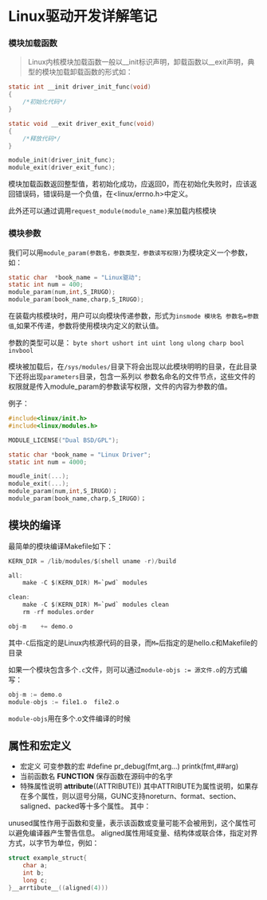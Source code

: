 # Linux驱动开发详解笔记

### **模块加载函数** 
>Linux内核模块加载函数一般以__init标识声明，卸载函数以__exit声明，典型的模块加载卸载函数的形式如：
```C
static int __init driver_init_func(void)
{
    /*初始化代码*/
}

static void __exit driver_exit_func(void)
{
    /*释放代码*/
}

module_init(driver_init_func);
module_exit(driver_exit_func);
```
模块加载函数返回整型值，若初始化成功，应返回0，而在初始化失败时，应该返回错误码，错误码是一个负值，在<linux/errno.h>中定义。  

此外还可以通过调用`request_module(module_name)`来加载内核模块 

### **模块参数** 

我们可以用`module_param(参数名，参数类型，参数读写权限)`为模块定义一个参数，如： 
```C
static char  *book_name = "Linux驱动";
static int num = 400;
module_param(num,int,S_IRUGO);
module_param(book_name,charp,S_IRUGO);
```
在装载内核模块时，用户可以向模块传递参数，形式为`insmode 模块名 参数名=参数值`,如果不传递，参数将使用模块内定义的默认值。 

参数的类型可以是： 
`
byte short ushort int uint long ulong charp bool invbool
`
 
 模块被加载后，在`/sys/modules/`目录下将会出现以此模块明明的目录，在此目录下还将出现`parameters`目录，包含一系列以 参数名命名的文件节点，这些文件的权限就是传入module_param的参数读写权限，文件的内容为参数的值。 

 例子： 
 ```C
#include<linux/init.h>
#include<linux/modules.h>

MODULE_LICENSE("Dual BSD/GPL");

static char *book_name = "Linux Driver";
static int num = 4000;

moudle_init(...);
module_exit(...);
module_param(num,int,S_IRUGO)；
module_param(book_name,charp,S_IRUGO)；
 ```



## 模块的编译 
最简单的模块编译Makefile如下：
```C
KERN_DIR = /lib/modules/$(shell uname -r)/build

all:
	make -C $(KERN_DIR) M=`pwd` modules 

clean:
	make -C $(KERN_DIR) M=`pwd` modules clean
	rm -rf modules.order

obj-m    += demo.o
``` 
其中`-C`后指定的是Linux内核源代码的目录，而`M=`后指定的是hello.c和Makefile的目录 

如果一个模块包含多个`.c`文件，则可以通过`module-objs := 源文件.o`的方式编写：
```C
obj-m := demo.o
module-objs := file1.o  file2.o
```
`module-objs`用在多个.o文件编译的时候

## 属性和宏定义 
- 宏定义 
可变参数的宏 #define pr_debug(fmt,arg...)  printk(fmt,##arg)
- 当前函数名
__FUNCTION__ 保存函数在源码中的名字
- 特殊属性说明 
__attribute__((ATTRIBUTE)) 其中ATTRIBUTE为属性说明，如果存在多个属性，则以逗号分隔，GUNC支持noreturn、format、section、saligned、packed等十多个属性。 
其中： 
> 
unused属性作用于函数和变量，表示该函数或变量可能不会被用到，这个属性可以避免编译器产生警告信息。 
aligned属性用域变量、结构体或联合体，指定对界方式，以字节为单位，例如： 
```C 
struct example_struct{
	char a;
	int b;
	long c;
}__arrtibute__((aligned(4)))
 ```
